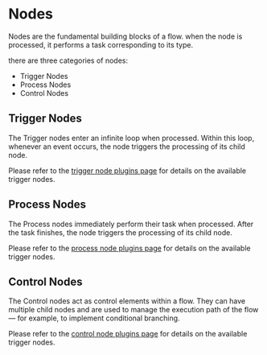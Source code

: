 # Nodes

Nodes are the fundamental building blocks of a flow.
when the node is processed, it performs a task corresponding to its type.

there are three categories of nodes:

- Trigger Nodes
- Process Nodes
- Control Nodes

## Trigger Nodes

The Trigger nodes enter an infinite loop when processed. Within this loop, whenever an event occurs, the node triggers the processing of its child node.

Please refer to the [trigger node plugins page](../nodes/trigger/index.rst) for details on the available trigger nodes.

## Process Nodes

The Process nodes immediately perform their task when processed. After the task finishes, the node triggers the processing of its child node.

Please refer to the [process node plugins page](../nodes/process/index.rst) for details on the available trigger nodes.


## Control Nodes

The Control nodes act as control elements within a flow. They can have multiple child nodes and are used to manage the execution path of the flow — for example, to implement conditional branching.

Please refer to the [control node plugins page](../nodes/control/index.rst) for details on the available trigger nodes.
